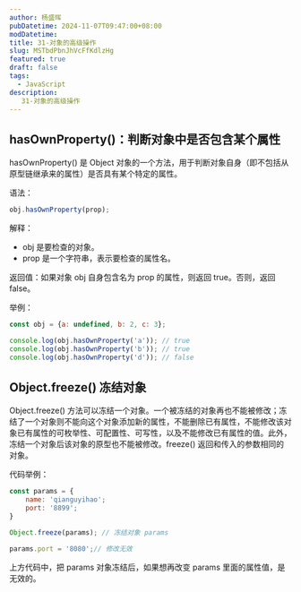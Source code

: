 ```yaml
---
author: 杨盛晖
pubDatetime: 2024-11-07T09:47:00+08:00
modDatetime: 
title: 31-对象的高级操作
slug: MSTbdPbnJhVcFfKdlzHg
featured: true
draft: false
tags:
  - JavaScript
description:
   31-对象的高级操作
---
```




<ArticleTopAd></ArticleTopAd>

## hasOwnProperty()：判断对象中是否包含某个属性

hasOwnProperty() 是 Object 对象的一个方法，用于判断对象自身（即不包括从原型链继承来的属性）是否具有某个特定的属性。

语法：

```js
obj.hasOwnProperty(prop);
```

解释：

- obj 是要检查的对象。
- prop 是一个字符串，表示要检查的属性名。

返回值：如果对象 obj 自身包含名为 prop 的属性，则返回 true。否则，返回 false。

举例：

```js
const obj = {a: undefined, b: 2, c: 3};

console.log(obj.hasOwnProperty('a')); // true
console.log(obj.hasOwnProperty('b')); // true
console.log(obj.hasOwnProperty('d')); // false

```

## Object.freeze() 冻结对象

Object.freeze() 方法可以冻结一个对象。一个被冻结的对象再也不能被修改；冻结了一个对象则不能向这个对象添加新的属性，不能删除已有属性，不能修改该对象已有属性的可枚举性、可配置性、可写性，以及不能修改已有属性的值。此外，冻结一个对象后该对象的原型也不能被修改。freeze() 返回和传入的参数相同的对象。

代码举例：

```js
const params = {
    name: 'qianguyihao';
    port: '8899';
}

Object.freeze(params); // 冻结对象 params

params.port = '8080';// 修改无效

```

上方代码中，把 params 对象冻结后，如果想再改变 params 里面的属性值，是无效的。
